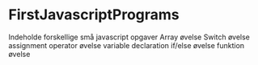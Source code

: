 # FirstJavascriptPrograms
Indeholde forskellige små javascript opgaver
Array øvelse
Switch øvelse
assignment operator øvelse
variable declaration 
if/else øvelse
funktion øvelse
